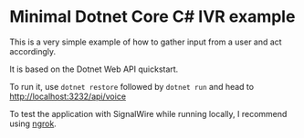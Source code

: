 # Minimal Dotnet Core C# IVR example

This is a very simple example of how to gather input from a user and act accordingly.

It is based on the Dotnet Web API quickstart.

To run it, use `dotnet restore` followed by `dotnet run` and head to [http://localhost:3232/api/voice](http://localhost:3232/api/voice)

To test the application with SignalWire while running locally, I recommend using [ngrok](https://ngrok.com/).
